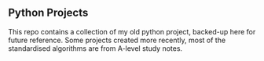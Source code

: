 ## Python Projects

This repo contains a collection of my old python project, backed-up here for future reference.
Some projects created more recently, most of the standardised algorithms are from A-level study notes.
